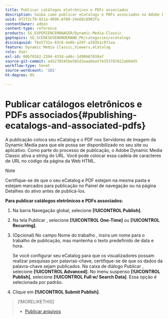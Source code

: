 ```yaml
---
title: Publicar catálogos eletrônicos e PDFs associados
description: Saiba como publicar eCatalogs e PDFs associados no Adobe Dynamic Media Classic.
uuid: 6f2f2c79-921a-4096-8f80-24e69c8983fa
contentOwner: admin
content-type: reference
products: SG_EXPERIENCEMANAGER/Dynamic-Media-Classic
geptopics: SG_SCENESEVENONDEMAND_PK/categories/ecatalogs
discoiquuid: 76e5732a-83c6-4e6b-a29f-a393b1c971aa
feature: Dynamic Media Classic,Viewers,eCatalog
role: User
exl-id: 00b70162-2394-433d-a46c-1d90667030af
source-git-commit: ad5270545be502d3aaabba574353787622ab0445
workflow-type: tm+mt
source-wordcount: '181'
ht-degree: 0%

---
```


# Publicar catálogos eletrônicos e PDFs associados{#publishing-ecatalogs-and-associated-pdfs}

A publicação coloca seu eCatalog e o PDF nos Servidores de Imagem da Dynamic Media para que ele possa ser disponibilizado no seu site ou aplicativo. Como parte do processo de publicação, o Adobe Dynamic Media Classic ativa a string do URL. Você pode colocar essa cadeia de caracteres de URL no código da página da Web HTML.

>[!NOTE]
>
>Certifique-se de que o seu eCatalog e PDF estejam na mesma pasta e estejam marcados para publicação no Painel de navegação ou na página Detalhes do ativo antes de publicá-los.

**Para publicar catálogos eletrônicos e PDFs associados:**

1. Na barra Navegação global, selecione **[!UICONTROL Publish]**.
1. Na tela Publicar , selecione **[!UICONTROL One-Time]** ou **[!UICONTROL Recurring]**.
1. (Opcional) No campo Nome do trabalho , insira um nome para o trabalho de publicação, mas mantenha o texto predefinido de data e hora.

   Se você configurar seu eCatalog para que os visualizadores possam realizar pesquisas por palavras-chave, certifique-se de que os dados da palavra-chave sejam publicados. Na caixa de diálogo Publicar , selecione **[!UICONTROL Advanced]**. No menu suspenso **[!UICONTROL Publish]**, selecione **[!UICONTROL Full w/ Search Data]**. Essa opção é selecionada por padrão.

1. Clique em **[!UICONTROL Submit Publish]**.

>[!MORELIKETHIS]
>
>* [Publicar arquivos](publishing-files.md)

